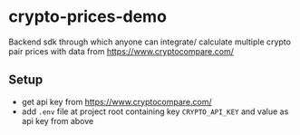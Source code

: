 # crypto-prices-demo

Backend sdk through which anyone can integrate/ calculate multiple crypto pair prices with data from <https://www.cryptocompare.com/>

## Setup

- get api key from <https://www.cryptocompare.com/>
- add `.env` file at project root containing key `CRYPTO_API_KEY` and value as api key from above
